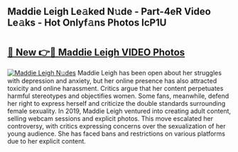 ## Maddie Leigh Le𝚊ked N𝚞de - Part-4eR Video Le𝚊ks - Hot Onlyf𝚊ns Photos IcP1U

# <h2><a href="http://ab38192.deff.icu/?id=Maddie+Leigh">🔗 New 👉🔴 Maddie Leigh VIDEO Photos</a></h2>

[![Maddie Leigh N𝚞des](https://i.imgur.com/rIISA9y.gif)](http://ab38192.deff.icu/?id=Maddie+Leigh)
Maddie Leigh has been open about her struggles with depression and anxiety, but her online presence has also attracted toxicity and online harassment. Critics argue that her content perpetuates harmful stereotypes and objectifies women. Some fans, meanwhile, defend her right to express herself and criticize the double standards surrounding female sexuality. In 2019, Maddie Leigh ventured into creating adult content, selling webcam sessions and explicit photos. This move escalated her controversy, with critics expressing concerns over the sexualization of her young audience. She has faced bans and restrictions on various platforms due to her explicit content.
